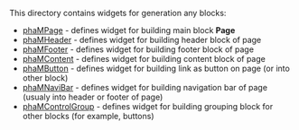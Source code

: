 This directory contains widgets for generation any blocks:

 * [phaMPage](widgets/phaMPage.php) - defines widget for building main block **Page**
 * [phaMHeader](widgets/phaMHeader.php) - defines widget for building header block of page
 * [phaMFooter](widgets/phaMFooter.php) - defines widget for building footer block of page
 * [phaMContent](widgets/phaMContent.php) - defines widget for building content block of page
 * [phaMButton](widgets/phaMButton.php) - defines widget for building link as button on page (or into other block)
 * [phaMNaviBar](widgets/phaMNaviBar.php) - defines widget for building navigation bar of page (usualy into header or footer of page)
 * [phaMControlGroup](widgets/phaMControlGroup.php) - defines widget for building grouping block for other blocks (for example, buttons) 